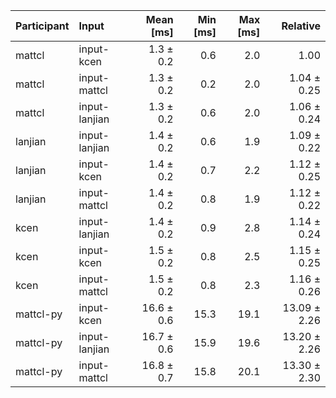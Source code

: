 | Participant | Input | Mean [ms] | Min [ms] | Max [ms] | Relative |
|:---|:---|---:|---:|---:|---:|
| mattcl | input-kcen | 1.3 ± 0.2 | 0.6 | 2.0 | 1.00 |
| mattcl | input-mattcl | 1.3 ± 0.2 | 0.2 | 2.0 | 1.04 ± 0.25 |
| mattcl | input-lanjian | 1.3 ± 0.2 | 0.6 | 2.0 | 1.06 ± 0.24 |
| lanjian | input-lanjian | 1.4 ± 0.2 | 0.6 | 1.9 | 1.09 ± 0.22 |
| lanjian | input-kcen | 1.4 ± 0.2 | 0.7 | 2.2 | 1.12 ± 0.25 |
| lanjian | input-mattcl | 1.4 ± 0.2 | 0.8 | 1.9 | 1.12 ± 0.22 |
| kcen | input-lanjian | 1.4 ± 0.2 | 0.9 | 2.8 | 1.14 ± 0.24 |
| kcen | input-kcen | 1.5 ± 0.2 | 0.8 | 2.5 | 1.15 ± 0.25 |
| kcen | input-mattcl | 1.5 ± 0.2 | 0.8 | 2.3 | 1.16 ± 0.26 |
| mattcl-py | input-kcen | 16.6 ± 0.6 | 15.3 | 19.1 | 13.09 ± 2.26 |
| mattcl-py | input-lanjian | 16.7 ± 0.6 | 15.9 | 19.6 | 13.20 ± 2.26 |
| mattcl-py | input-mattcl | 16.8 ± 0.7 | 15.8 | 20.1 | 13.30 ± 2.30 |
